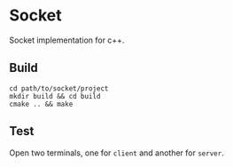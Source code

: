 Socket
======

Socket implementation for c++.

Build
-----

```shell
cd path/to/socket/project
mkdir build && cd build
cmake .. && make
```

Test
----

Open two terminals, one for `client` and another for `server`.
